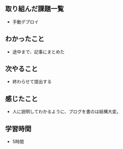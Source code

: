 ## 取り組んだ課題一覧
- 手動デプロイ

## わかったこと
- 途中まで、記事にまとめた

## 次やること
- 終わらせて提出する

## 感じたこと
- 人に説明してわかるように、ブログを書のは結構大変。

## 学習時間
- 5時間